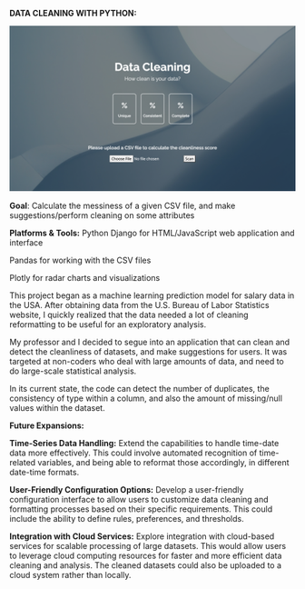 **DATA CLEANING WITH PYTHON:**

![](/images/img.png)

**Goal**: Calculate the messiness of a given CSV file, and make suggestions/perform cleaning on some attributes

**Platforms & Tools:**
Python Django for HTML/JavaScript web application and interface

Pandas for working with the CSV files

Plotly for radar charts and visualizations


This project began as a machine learning prediction model for salary data in the USA. After obtaining data from the U.S. Bureau of Labor Statistics website,
I quickly realized that the data needed a lot of cleaning reformatting to be useful for an exploratory analysis.

My professor and I decided to segue into an application that can clean and detect the cleanliness of datasets, and make suggestions for users. It was targeted
at non-coders who deal with large amounts of data, and need to do large-scale statistical analysis.


In its current state, the code can detect the number of duplicates, the consistency of type within a column, and also the amount of missing/null values within 
the dataset.


**Future Expansions:**

**Time-Series Data Handling:**
Extend the capabilities to handle time-date data more effectively. This could involve automated recognition of time-related variables, and being able to 
reformat those accordingly, in different date-time formats.


**User-Friendly Configuration Options:**
Develop a user-friendly configuration interface to allow users to customize data cleaning and formatting processes based on their specific requirements. 
This could include the ability to define rules, preferences, and thresholds.


**Integration with Cloud Services:**
Explore integration with cloud-based services for scalable processing of large datasets. This would allow users to leverage cloud computing resources for
faster and more efficient data cleaning and analysis. The cleaned datasets could also be uploaded to a cloud system rather than locally.

